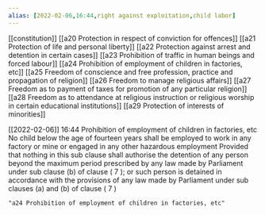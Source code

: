 ```yaml
---
alias: [2022-02-06,16:44,right against exploitation,child labor]
---
```

[[constitution]] [[a20 Protection in respect of conviction for offences]] [[a21 Protection of life and personal liberty]] [[a22 Protection against arrest and detention in certain cases]] [[a23 Prohibition of traffic in human beings and forced labour]] [[a24 Prohibition of employment of children in factories, etc]] [[a25 Freedom of conscience and free profession, practice and propagation of religion]] [[a26 Freedom to manage religious affairs]] [[a27 Freedom as to payment of taxes for promotion of any particular religion]] [[a28 Freedom as to attendance at religious instruction or religious worship in certain educational institutions]] [[a29 Protection of interests of minorities]]

[[2022-02-06]] 16:44
Prohibition of employment of children in factories, etc No child below the age of fourteen years shall be employed to work in any factory or mine or engaged in any other hazardous employment Provided that nothing in this sub clause shall authorise the detention of any person beyond the maximum period prescribed by any law made by Parliament under sub clause (b) of clause ( 7 ); or such person is detained in accordance with the provisions of any law made by Parliament under sub clauses (a) and (b) of clause ( 7 )
```query 2022-03-26 18:27
"a24 Prohibition of employment of children in factories, etc"
```